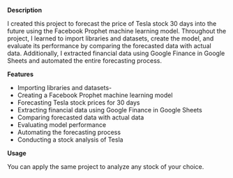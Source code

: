 **Description**

I created this project to forecast the price of Tesla stock 30 days into the future using the Facebook Prophet machine learning model. Throughout the project, I learned to import libraries and datasets, create the model, and evaluate its performance by comparing the forecasted data with actual data. Additionally, I extracted financial data using Google Finance in Google Sheets and automated the entire forecasting process.

**Features**

- Importing libraries and datasets-
- Creating a Facebook Prophet machine learning model
- Forecasting Tesla stock prices for 30 days
- Extracting financial data using Google Finance in Google Sheets
- Comparing forecasted data with actual data
- Evaluating model performance
- Automating the forecasting process
- Conducting a stock analysis of Tesla

**Usage**

You can apply the same project to analyze any stock of your choice.
